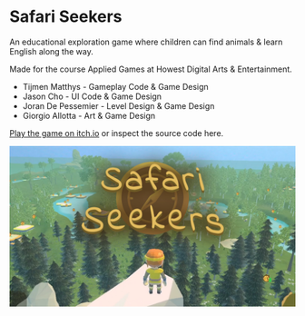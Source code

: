 # Safari Seekers

An educational exploration game where children can find animals & learn English along the way.

Made for the course Applied Games at Howest Digital Arts & Entertainment.

- Tijmen Matthys - Gameplay Code & Game Design
- Jason Cho - UI Code & Game Design
- Joran De Pessemier - Level Design & Game Design
- Giorgio Allotta - Art & Game Design

[Play the game on itch.io](https://giallovero.itch.io/safari-seekers) or inspect the source code here.

![Cover Image](SafariSeekers_Main.jpg)
